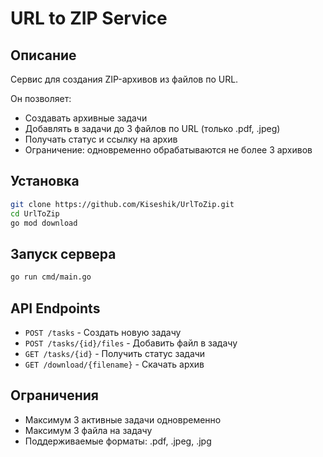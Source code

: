 # URL to ZIP Service

## Описание
Сервис для создания ZIP-архивов из файлов по URL.

Он позволяет:
- Создавать архивные задачи
- Добавлять в задачи до 3 файлов по URL (только .pdf, .jpeg)
- Получать статус и ссылку на архив
- Ограничение: одновременно обрабатываются не более 3 архивов


## Установка
```bash
git clone https://github.com/Kiseshik/UrlToZip.git
cd UrlToZip
go mod download 
```

## Запуск сервера

```bash
go run cmd/main.go
```

## API Endpoints
- `POST /tasks` - Создать новую задачу
- `POST /tasks/{id}/files` - Добавить файл в задачу
- `GET /tasks/{id}` - Получить статус задачи
- `GET /download/{filename}` - Скачать архив

## Ограничения
- Максимум 3 активные задачи одновременно
- Максимум 3 файла на задачу
- Поддерживаемые форматы: .pdf, .jpeg, .jpg
